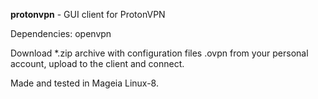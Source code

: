 **protonvpn** - GUI client for ProtonVPN

Dependencies: openvpn

Download *.zip archive with configuration files .ovpn from your personal account, upload to the client and connect.

Made and tested in Mageia Linux-8.
